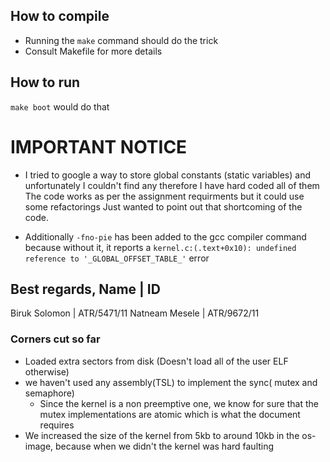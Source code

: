 ## How to compile
- Running the `make` command should do the trick
- Consult Makefile for more details
## How to run
`make boot` would do that
# IMPORTANT NOTICE
- I tried to google a way to store global constants (static variables) and unfortunately
I couldn't find any therefore I have hard coded all of them
The code works as per the assignment requirments but it could use some refactorings
Just wanted to point out that shortcoming of the code.

- Additionally `-fno-pie` has been added to the gcc compiler command because without it, it reports a `kernel.c:(.text+0x10): undefined reference to '_GLOBAL_OFFSET_TABLE_'` error

Best regards,
Name            | ID
-----------------------------               
Biruk Solomon   | ATR/5471/11
Natneam Mesele  | ATR/9672/11

### Corners cut so far
- Loaded extra sectors from disk (Doesn't load all of the user ELF otherwise)
- we haven't used any assembly(TSL) to implement the sync( mutex and semaphore)
    - Since the kernel is a non preemptive one, we know for sure that the mutex implementations are atomic which is what the document requires
- We increased the size of the kernel from 5kb to around 10kb in the os-image, because when we didn't the kernel was hard faulting
